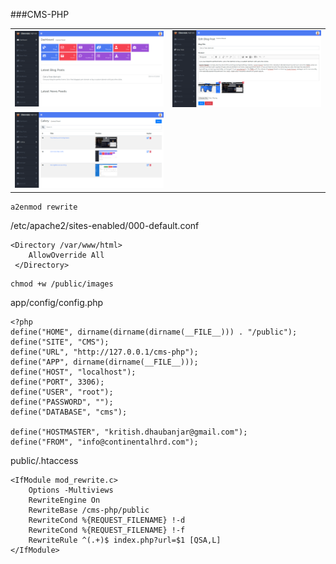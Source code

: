 ###CMS-PHP

<table>
	<tr>
		<td><img src="screenshots/Dashboard.png"></td>
		<td><img src="screenshots/Post.png"</td>
		<tr>
		<tr>
		<td><img src="screenshots/Gallery.png"></td>
		</tr>
	</tr>
</table>




```
a2enmod rewrite
```

/etc/apache2/sites-enabled/000-default.conf
```
<Directory /var/www/html>
    AllowOverride All
 </Directory>
```

```
chmod +w /public/images
```
app/config/config.php
```
<?php
define("HOME", dirname(dirname(dirname(__FILE__))) . "/public");
define("SITE", "CMS");
define("URL", "http://127.0.0.1/cms-php");
define("APP", dirname(dirname(__FILE__)));
define("HOST", "localhost");
define("PORT", 3306);
define("USER", "root");
define("PASSWORD", "");
define("DATABASE", "cms");

define("HOSTMASTER", "kritish.dhaubanjar@gmail.com");
define("FROM", "info@continentalhrd.com");
```

public/.htaccess
```
<IfModule mod_rewrite.c>
    Options -Multiviews
    RewriteEngine On
    RewriteBase /cms-php/public
    RewriteCond %{REQUEST_FILENAME} !-d
    RewriteCond %{REQUEST_FILENAME} !-f
    RewriteRule ^(.+)$ index.php?url=$1 [QSA,L]
</IfModule>
```